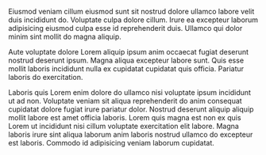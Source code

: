 Eiusmod veniam cillum eiusmod sunt sit nostrud dolore ullamco labore velit duis incididunt do. Voluptate culpa dolore cillum. Irure ea excepteur laborum adipisicing eiusmod culpa esse id reprehenderit duis. Ullamco qui dolor minim sint mollit do magna aliquip.

Aute voluptate dolore Lorem aliquip ipsum anim occaecat fugiat deserunt nostrud deserunt ipsum. Magna aliqua excepteur labore sunt. Quis esse mollit laboris incididunt nulla ex cupidatat cupidatat quis officia. Pariatur laboris do exercitation.

Laboris quis Lorem enim dolore do ullamco nisi voluptate ipsum incididunt ut ad non. Voluptate veniam sit aliqua reprehenderit do anim consequat cupidatat dolore fugiat irure pariatur dolor. Nostrud deserunt aliquip aliquip mollit labore est amet officia laboris. Lorem quis magna est non ex quis Lorem ut incididunt nisi cillum voluptate exercitation elit labore. Magna laboris irure sint aliqua laborum anim laboris nostrud ullamco do excepteur est laboris. Commodo id adipisicing veniam laborum cupidatat.